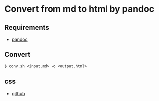# Convert from md to html by pandoc

## Requirements

- [pandoc](http://pandoc.org/)

## Convert

```
$ conv.sh <input.md> -o <output.html>
```

## css

- [github](https://gist.github.com/griffin-stewie/9755783)

